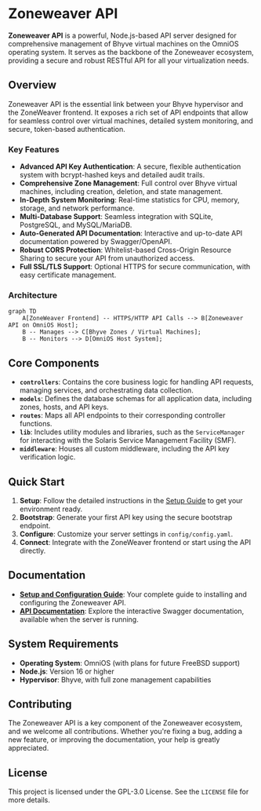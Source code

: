 # Zoneweaver API

**Zoneweaver API** is a powerful, Node.js-based API server designed for comprehensive management of Bhyve virtual machines on the OmniOS operating system. It serves as the backbone of the Zoneweaver ecosystem, providing a secure and robust RESTful API for all your virtualization needs.

## Overview

Zoneweaver API is the essential link between your Bhyve hypervisor and the ZoneWeaver frontend. It exposes a rich set of API endpoints that allow for seamless control over virtual machines, detailed system monitoring, and secure, token-based authentication.

### Key Features

-   **Advanced API Key Authentication**: A secure, flexible authentication system with bcrypt-hashed keys and detailed audit trails.
-   **Comprehensive Zone Management**: Full control over Bhyve virtual machines, including creation, deletion, and state management.
-   **In-Depth System Monitoring**: Real-time statistics for CPU, memory, storage, and network performance.
-   **Multi-Database Support**: Seamless integration with SQLite, PostgreSQL, and MySQL/MariaDB.
-   **Auto-Generated API Documentation**: Interactive and up-to-date API documentation powered by Swagger/OpenAPI.
-   **Robust CORS Protection**: Whitelist-based Cross-Origin Resource Sharing to secure your API from unauthorized access.
-   **Full SSL/TLS Support**: Optional HTTPS for secure communication, with easy certificate management.

### Architecture

```mermaid
graph TD
    A[ZoneWeaver Frontend] -- HTTPS/HTTP API Calls --> B[Zoneweaver API on OmniOS Host];
    B -- Manages --> C[Bhyve Zones / Virtual Machines];
    B -- Monitors --> D[OmniOS Host System];
```

## Core Components

-   **`controllers`**: Contains the core business logic for handling API requests, managing services, and orchestrating data collection.
-   **`models`**: Defines the database schemas for all application data, including zones, hosts, and API keys.
-   **`routes`**: Maps all API endpoints to their corresponding controller functions.
-   **`lib`**: Includes utility modules and libraries, such as the `ServiceManager` for interacting with the Solaris Service Management Facility (SMF).
-   **`middleware`**: Houses all custom middleware, including the API key verification logic.

## Quick Start

1.  **Setup**: Follow the detailed instructions in the [Setup Guide](SETUP.md) to get your environment ready.
2.  **Bootstrap**: Generate your first API key using the secure bootstrap endpoint.
3.  **Configure**: Customize your server settings in `config/config.yaml`.
4.  **Connect**: Integrate with the ZoneWeaver frontend or start using the API directly.

## Documentation

-   **[Setup and Configuration Guide](SETUP.md)**: Your complete guide to installing and configuring the Zoneweaver API.
-   **[API Documentation](http://your-host:5000/api-docs)**: Explore the interactive Swagger documentation, available when the server is running.

## System Requirements

-   **Operating System**: OmniOS (with plans for future FreeBSD support)
-   **Node.js**: Version 16 or higher
-   **Hypervisor**: Bhyve, with full zone management capabilities

## Contributing

The Zoneweaver API is a key component of the Zoneweaver ecosystem, and we welcome all contributions. Whether you're fixing a bug, adding a new feature, or improving the documentation, your help is greatly appreciated.

## License

This project is licensed under the GPL-3.0 License. See the `LICENSE` file for more details.
